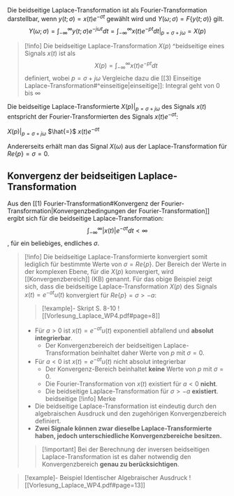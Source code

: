 
Die beidseitige Laplace-Transformation ist als Fourier-Transformation darstellbar, wenn $y(t; σ) = x(t)e^{−σt}$ gewählt wird und $Y(ω; σ) = F\{y(t; σ)\}$ gilt.
$$ Y(ω; σ) = \int^{∞}_{−∞} y(t; σ)e^{−jωt} dt = \int^{∞}_{−∞} x(t)e^{-pt}dt\left.\right\rvert_{p=\sigma+j\omega} = X(p)$$
>[!info] Die beidseitige Laplace-Transformation $X(p)$ ^beidseitige
>eines Signals $x(t)$ ist als $$X(p)= \int^{∞}_{−∞} x(t)e^{-pt}dt$$
>definiert, wobei $p=\sigma+j\omega$
>Vergleiche dazu die [[3) Einseitige Laplace-Transformation#^einseitige|einseitige]]: Integral geht von $0$ bis $\infty$



Die beidseitige Laplace-Transformierte $X(p)|_{p=σ+jω}$ des Signals $x(t)$ entspricht der Fourier-Transformierten des Signals $x(t)e^{−σt}$:

$X(p)|_{p=σ+jω}$   $\hat{=}$   $x(t)e^{−σt}$

Andererseits erhält man das Signal $X(ω)$ aus der Laplace-Transformation für $Re\{p\} = σ = 0$.

## Konvergenz  der beidseitigen Laplace-Transformation
Aus den [[1) Fourier-Transformation#Konvergenz der Fourier-Transformation|Konvergenzbedingungen der Fourier-Transformation]] ergibt sich für die beidseitige Laplace-Transformation: $$\int^{\infty}_{-\infty}|x(t)|e^{-\sigma t}dt < \infty$$, für ein beliebiges, endliches $\sigma$.

>[!info] Die beidseitige Laplace-Transformierte konvergiert somit lediglich für bestimmte Werte von $σ = Re\{p\}$. 
Der Bereich der Werte in der komplexen Ebene, für die $X(p)$ konvergiert, wird [[Konvergenzbereich]] (KB) genannt.
Für das obige Beispiel zeigt sich, dass die beidseitige Laplace-Transformation $X(p)$ des Signals $x(t) = e^{−at}u(t)$ konvergiert für $Re\{p\} = σ > −a$:
>>[!example]- Skript
>>S. 8-10
>>![[Vorlesung_Laplace_WP4.pdf#page=8]]
>
>- Für $a > 0$ ist $x(t) = e^{−at}u(t)$ exponentiell abfallend und **absolut integrierbar**. 
>	- Der Konvergenzbereich der beidseitigen Laplace-Transformation beinhaltet daher Werte von $p$ mit $σ = 0$.
>- Für $a < 0$ ist $x(t) = e^{−at}u(t)$ nicht absolut integrierbar 
>	- Der Konvergenz-Bereich beinhaltet **keine** Werte von $p$ mit $σ = 0$. 
>	- Die Fourier-Transformation von $x(t)$ existiert für $a < 0$ **nicht**. 
>	- Die beidseitige Laplace-Transformation für $σ > −a$ **existiert**.
beidseitige
>[!info] Merke
>- Die beidseitige Laplace-Transformation ist eindeutig durch den algebraischen Ausdruck und den zugehörigen Konvergenzbereich definiert. 
>- **Zwei Signale können zwar dieselbe Laplace-Transformierte haben, jedoch unterschiedliche Konvergenzbereiche besitzen.**
>>[!important] Bei der Berechnung der inversen beidseitigen Laplace-Transformation ist es daher notwendig den Konvergenzbereich **genau zu berücksichtigen**.

>[!example]- Beispiel Identischer Algebraischer Ausdruck
>![[Vorlesung_Laplace_WP4.pdf#page=13]]
